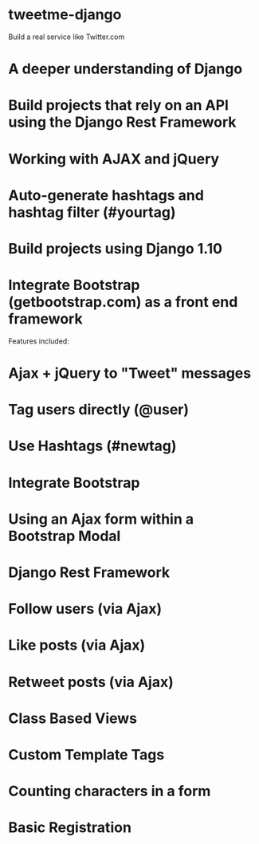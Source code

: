 # tweetme-django

Build a real service like Twitter.com
# A deeper understanding of Django
# Build projects that rely on an API using the Django Rest Framework
# Working with AJAX and jQuery
# Auto-generate hashtags and hashtag filter (#yourtag)
# Build projects using Django 1.10
# Integrate Bootstrap (getbootstrap.com) as a front end framework

Features included:
# Ajax + jQuery to "Tweet" messages
# Tag users directly (@user)
# Use Hashtags (#newtag)
# Integrate Bootstrap
# Using an Ajax form within a Bootstrap Modal
# Django Rest Framework
# Follow users (via Ajax)
# Like posts (via Ajax)
# Retweet posts (via Ajax)
# Class Based Views
# Custom Template Tags
# Counting characters in a form
# Basic Registration
